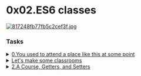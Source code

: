 # 0x02.ES6 classes

[![817248fb77fb5c2cef3f.jpg](https://i.postimg.cc/wBGJvMm2/817248fb77fb5c2cef3f.jpg)](https://postimg.cc/2qn39zTL)

### Tasks

<details>
<summary><a href="./0-classroom">0.You used to attend a place like this at some point</a></summary>
<a href='https://postimg.cc/Ny4v0M4c' target='_blank'><img src='https://i.postimg.cc/Ny4v0M4c/Screenshot-from-2023-07-28-09-43-11.png' border='0' alt='Screenshot-from-2023-07-28-09-43-11'/></a>
</details>

<details>
<summary><a href="./1-make_classrooms.js">Let's make some classrooms</a></summary>
<a href='https://postimg.cc/K4m3mnwH' target='_blank'><img src='https://i.postimg.cc/K4m3mnwH/Screenshot-from-2023-07-28-10-29-14.png' border='0' alt='Screenshot-from-2023-07-28-10-29-14'/></a>
</details>

<details>
<summary><a href="./2-hbtn_course.js">2.A Course, Getters, and Setters</a></summary>
<a href='https://postimg.cc/4YG1mtp0' target='_blank'><img src='https://i.postimg.cc/4YG1mtp0/Screenshot-from-2023-07-28-11-22-04.png' border='0' alt='Screenshot-from-2023-07-28-11-22-04'/></a>
</details>
